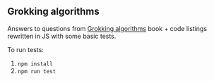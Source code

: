 ## Grokking algorithms

Answers to questions from [Grokking algorithms](https://www.goodreads.com/book/show/22847284-grokking-algorithms-an-illustrated-guide-for-programmers-and-other-curio) book + code listings rewritten in JS with some basic tests.

To run tests:

1. `npm install`
1. `npm run test`
